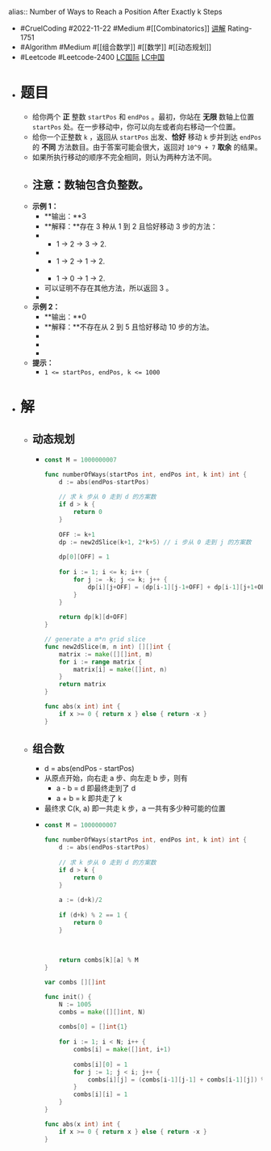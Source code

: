 alias:: Number of Ways to Reach a Position After Exactly k Steps

- #CruelCoding #2022-11-22 #Medium #[[Combinatorics]] [讲解](https://youtu.be/1OdZ5lrdHPY) Rating-1751
- #Algorithm #Medium #[[组合数学]] #[[数学]] #[[动态规划]]
- #Leetcode #Leetcode-2400 [LC国际](https://leetcode.com/problems/number-of-ways-to-reach-a-position-after-exactly-k-steps/) [LC中国](https://leetcode.cn/problems/number-of-ways-to-reach-a-position-after-exactly-k-steps/)
- # 题目
	- 给你两个 **正** 整数 `startPos` 和 `endPos` 。最初，你站在 **无限** 数轴上位置 `startPos` 处。在一步移动中，你可以向左或者向右移动一个位置。
	- 给你一个正整数 `k` ，返回从 `startPos` 出发、**恰好** 移动 `k` 步并到达 `endPos` 的 **不同** 方法数目。由于答案可能会很大，返回对 `10^9 + 7` **取余** 的结果。
	- 如果所执行移动的顺序不完全相同，则认为两种方法不同。
	- **注意：**数轴包含负整数**。**
		-
	- **示例 1：**
		- **输出：**3
		- **解释：**存在 3 种从 1 到 2 且恰好移动 3 步的方法：
		- - 1 -> 2 -> 3 -> 2.
		- - 1 -> 2 -> 1 -> 2.
		- - 1 -> 0 -> 1 -> 2.
		- 可以证明不存在其他方法，所以返回 3 。
		-
	- **示例 2：**
		- **输出：**0
		- **解释：**不存在从 2 到 5 且恰好移动 10 步的方法。
		-
		-
		-
	- **提示：**
		- `1 <= startPos, endPos, k <= 1000`
- # 解
	- ## 动态规划
		- ```go
		  const M = 1000000007
		  
		  func numberOfWays(startPos int, endPos int, k int) int {
		      d := abs(endPos-startPos)
		      
		      // 求 k 步从 0 走到 d 的方案数
		      if d > k {
		          return 0
		      }
		      
		      OFF := k+1
		      dp := new2dSlice(k+1, 2*k+5) // i 步从 0 走到 j 的方案数
		      
		      dp[0][OFF] = 1
		      
		      for i := 1; i <= k; i++ {
		          for j := -k; j <= k; j++ {
		              dp[i][j+OFF] = (dp[i-1][j-1+OFF] + dp[i-1][j+1+OFF]) % M
		          }
		      }
		      
		      return dp[k][d+OFF]
		  }
		  
		  // generate a m*n grid slice
		  func new2dSlice(m, n int) [][]int {
		      matrix := make([][]int, m)
		      for i := range matrix {
		          matrix[i] = make([]int, n)
		      }
		      return matrix
		  }
		  
		  func abs(x int) int {
		      if x >= 0 { return x } else { return -x }
		  }
		  ```
	- ## 组合数
		- d = abs(endPos - startPos)
		- 从原点开始，向右走 a 步、向左走 b 步，则有
			- a - b = d    即最终走到了 d
			- a + b = k   即共走了 k
		- 最终求 C(k, a) 即一共走 k 步，a 一共有多少种可能的位置
		- ```go
		  const M = 1000000007
		  
		  func numberOfWays(startPos int, endPos int, k int) int {
		      d := abs(endPos-startPos)
		      
		      // 求 k 步从 0 走到 d 的方案数
		      if d > k {
		          return 0
		      }
		    
		      a := (d+k)/2
		      
		      if (d+k) % 2 == 1 {
		          return 0
		      }
		    
		      
		      
		      return combs[k][a] % M
		  }
		  
		  var combs [][]int
		  
		  func init() {
		      N := 1005
		      combs = make([][]int, N)
		      
		      combs[0] = []int{1}
		      
		      for i := 1; i < N; i++ {
		          combs[i] = make([]int, i+1)
		          
		          combs[i][0] = 1
		          for j := 1; j < i; j++ {
		              combs[i][j] = (combs[i-1][j-1] + combs[i-1][j]) % M
		          }
		          combs[i][i] = 1        
		      }
		  }
		  
		  func abs(x int) int {
		      if x >= 0 { return x } else { return -x }
		  }
		  ```